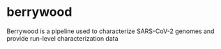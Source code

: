 # berrywood
Berrywood is a pipeline used to characterize SARS-CoV-2 genomes and provide run-level characterization data
